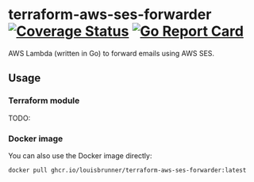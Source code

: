 # terraform-aws-ses-forwarder [![Coverage Status](https://coveralls.io/repos/github/LouisBrunner/terraform-aws-ses-forwarder/badge.svg?branch=main)](https://coveralls.io/github/LouisBrunner/terraform-aws-ses-forwarder?branch=main) [![Go Report Card](https://goreportcard.com/badge/github.com/LouisBrunner/terraform-aws-ses-forwarder)](https://goreportcard.com/report/github.com/LouisBrunner/terraform-aws-ses-forwarder)

AWS Lambda (written in Go) to forward emails using AWS SES.

## Usage

### Terraform module

TODO:

### Docker image

You can also use the Docker image directly:

```bash
docker pull ghcr.io/louisbrunner/terraform-aws-ses-forwarder:latest
```

